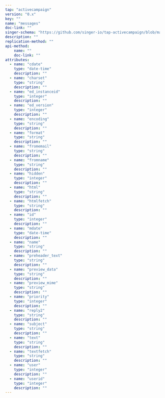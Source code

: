 ```yaml
---
tap: "activecampaign"
version: "0.x"
key: ""
name: "messages"
doc-link: ""
singer-schema: "https://github.com/singer-io/tap-activecampaign/blob/master/tap_activecampaign/schemas/messages.json"
description: ""
replication-method: ""
api-method:
    name: ""
    doc-link: ""
attributes:
  - name: "cdate"
    type: "date-time"
    description: ""
  - name: "charset"
    type: "string"
    description: ""
  - name: "ed_instanceid"
    type: "integer"
    description: ""
  - name: "ed_version"
    type: "integer"
    description: ""
  - name: "encoding"
    type: "string"
    description: ""
  - name: "format"
    type: "string"
    description: ""
  - name: "fromemail"
    type: "string"
    description: ""
  - name: "fromname"
    type: "string"
    description: ""
  - name: "hidden"
    type: "integer"
    description: ""
  - name: "html"
    type: "string"
    description: ""
  - name: "htmlfetch"
    type: "string"
    description: ""
  - name: "id"
    type: "integer"
    description: ""
  - name: "mdate"
    type: "date-time"
    description: ""
  - name: "name"
    type: "string"
    description: ""
  - name: "preheader_text"
    type: "string"
    description: ""
  - name: "preview_data"
    type: "string"
    description: ""
  - name: "preview_mime"
    type: "string"
    description: ""
  - name: "priority"
    type: "integer"
    description: ""
  - name: "reply2"
    type: "string"
    description: ""
  - name: "subject"
    type: "string"
    description: ""
  - name: "text"
    type: "string"
    description: ""
  - name: "textfetch"
    type: "string"
    description: ""
  - name: "user"
    type: "integer"
    description: ""
  - name: "userid"
    type: "integer"
    description: ""
---
```

